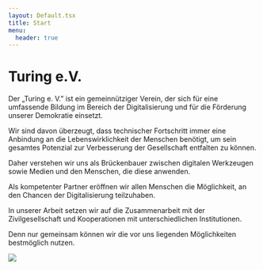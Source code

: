 ```yaml
---
layout: Default.tsx
title: Start
menu:
  header: true
---
```


# Turing e.V.

Der „Turing e. V.” ist ein gemeinnütziger Verein, der sich für eine umfassende
Bildung im Bereich der Digitalisierung und für die Förderung unserer Demokratie
einsetzt.

Wir sind davon überzeugt, dass technischer Fortschritt immer eine Anbindung an
die Lebenswirklichkeit der Menschen benötigt, um sein gesamtes Potenzial zur
Verbesserung der Gesellschaft entfalten zu können.

Daher verstehen wir uns als Brückenbauer zwischen digitalen Werkzeugen sowie
Medien und den Menschen, die diese anwenden.

Als kompetenter Partner eröffnen wir allen Menschen die Möglichkeit, an den
Chancen der Digitalisierung teilzuhaben.

In unserer Arbeit setzen wir auf die Zusammenarbeit mit der Zivilgesellschaft
und Kooperationen mit unterschiedlichen Institutionen.

Denn nur gemeinsam können wir die vor uns liegenden Möglichkeiten bestmöglich
nutzen.

![](/media/images/to-learn-gd33feff59_1280.webp)
